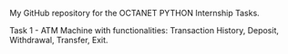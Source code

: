 My GitHub repository for the OCTANET PYTHON Internship Tasks.

Task 1 - ATM Machine with functionalities: Transaction History, Deposit, Withdrawal, Transfer, Exit.
